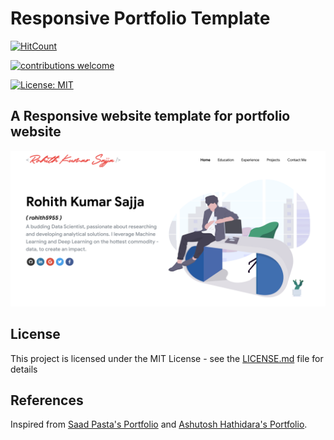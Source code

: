 # Responsive Portfolio Template

[![HitCount](http://hits.dwyl.com/rohith5955/reactPortfolio.svg)]((http://hits.dwyl.com/rohith5955/reactPortfolio))

[![contributions welcome](https://img.shields.io/badge/contributions-welcome-brightgreen.svg?style=flat)](https://github.com/dwyl/esta/issues)

[![License: MIT](https://img.shields.io/badge/License-MIT-yellow.svg)](https://opensource.org/licenses/MIT)






## A Responsive website template for portfolio website


<p align="center"> 
  <kbd>
  	<a href="https://rohithsajja.me" target="_blank">
		<img src="images/front.PNG"></img>
	</a>
  </kbd>
</p>





## License 

This project is licensed under the MIT License - see the [LICENSE.md](./LICENSE) file for details


## References  

Inspired from [Saad Pasta's Portfolio](https://github.com/saadpasta/developerFolio) and [Ashutosh Hathidara's Portfolio](https://github.com/ashutosh1919/masterPortfolio).
